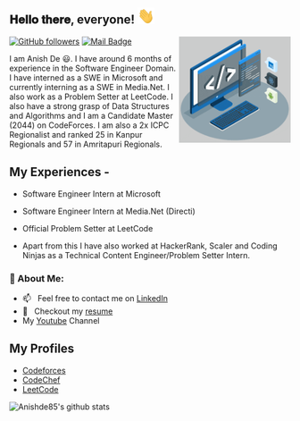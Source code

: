 <h2> 𝐇𝐞𝐥𝐥𝐨 𝐭𝐡𝐞𝐫𝐞, everyone! <img src="https://github.com/Anishde85/Anishde85/blob/main/Hi.gif" width="30px"></h2>
<img align='right' src='https://github.com/Anishde85/Anishde85/blob/main/techstack.gif' width='200"'>

[![GitHub followers](https://img.shields.io/github/followers/Anishde85?label=Follow&style=social)](https://github.com/Anishde85/?tab=followers)
[![Mail Badge](https://img.shields.io/badge/-anishde85@gmail.com-0078D4?style=flat&logo=Microsoft-Outlook&logoColor=white&link=mailto:anishde85@gmail.com)](mailto:anishde85@gmail.com)

I am Anish De 😃. I have around 6 months of experience in the Software Engineer Domain. I have interned as a SWE in Microsoft and currently interning as a SWE in Media.Net. I also work as a Problem Setter at LeetCode. I also have a strong grasp of Data Structures and Algorithms and I am a Candidate Master (2044) on CodeForces. I am also a 2x ICPC Regionalist and ranked 25 in Kanpur Regionals and 57 in Amritapuri Regionals.

## My Experiences - 
- Software Engineer Intern at Microsoft
- Software Engineer Intern at Media.Net (Directi)
- Official Problem Setter at LeetCode
    
- Apart from this I have also worked at HackerRank, Scaler and Coding Ninjas as a Technical Content Engineer/Problem Setter Intern.


### 🧐 About Me:
- 📫 &nbsp; Feel free to contact me on [LinkedIn](https://www.linkedin.com/in/anish-de-1b090a193/)
- 📝 &nbsp; Checkout my [resume](https://drive.google.com/file/d/1Aw-CUM1d0S2DBVRSplLpk2CVOwgSl9Q_/view)
- My [Youtube](https://www.youtube.com/channel/UCfvdOmb-0yr0qxYtWJwO7zg) Channel

## My Profiles
- [Codeforces](https://codeforces.com/profile/anishde85)
- [CodeChef](https://www.codechef.com/users/anish85)
- [LeetCode](https://leetcode.com/anishde85/)

<img alt="Anishde85's github stats" src="https://github-readme-stats.vercel.app/api?username=Anishde85&&show_icons=true&title_color=ffffff&icon_color=bb2acf&text_color=daf7dc&bg_color=151515" >
